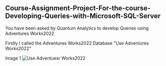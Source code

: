 ## Course-Assignment-Project-For-the-course-Developing-Queries-with-Microsoft-SQL-Server
You have been asked by Quantum Analytics to develop Queries using Adventures Works2022

Firstly I called the Adventures Works2022 Database "Use Adventures Works2022"

Image 1
![Use Adventuesr Works2022](https://github.com/MohamedAlimamyJawah/Course-Assignment-Project-For-the-course-Developing-Queries-with-Microsoft-SQL-Server/assets/131864852/3a1c9b15-442b-474a-8ec8-c4cb0222921e)

